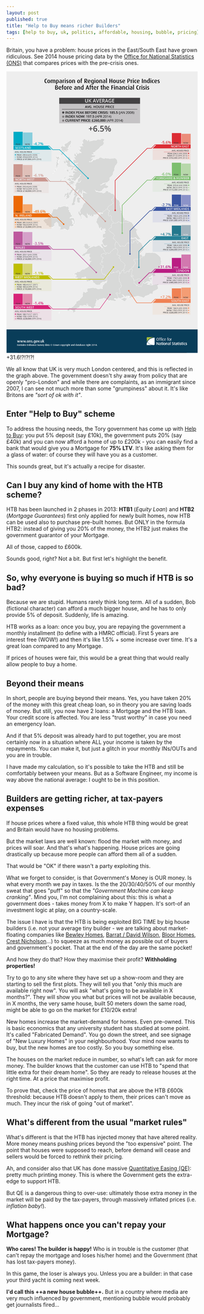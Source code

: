 ```yaml
---
layout: post
published: true
title: "Help to Buy means richer Builders"
tags: [help to buy, uk, politics, affordable, housing, bubble, pricing]
---
```


Britain, you have a problem: house prices in the East/South East have grown
ridiculous. See 2014 house pricing data by the 
[Office for National Statistics (ONS)](https://webarchive.nationalarchives.gov.uk/ukgwa/20160105200947/http://www.ons.gov.uk/ons/rel/hpi/house-price-index/april-2014/info-hpi-comparison.html) that compares prices with the pre-crisis ones.

<div class="img">
    <img src="/img/hpifinal_tcm77-369630.png" alt="Comparison of Regional House Prices Indices BEFORE and AFTER the Financial Crisis (2014)">
    <span>+31.6!?!?!?!</span>
</div>

We all know that UK is very much London centered, and this is reflected in the
graph above. The government doesn't shy away from policy that are openly "pro-London"
and while there are complaints, as an immigrant since 2007, I can see not much
more than some "grumpiness" about it. It's like Britons are _"sort of ok with it"_.

## Enter "Help to Buy" scheme

To address the housing needs, the Tory government has come up with [Help to Buy](http://www.helptobuy.org.uk/): you put 5% deposit (say £10k), the government puts 20% (say £40k) and you can now afford a home of up to £200k - you can easily find a bank that would give you
a Mortgage for **75% LTV**. It's like asking them for a glass of water: of course
they will have you as a customer.

This sounds great, but it's actually a recipe for disaster.

## Can I buy any kind of home with the HTB scheme?

HTB has been launched in 2 phases in 2013: **HTB1** (_Equity Loan_) and **HTB2** (_Mortgage Guarantees_) first only applied for newly built homes,
now HTB can be used also to purchase pre-built homes. But ONLY in the formula HTB2:
instead of giving you 20% of the money, the HTB2 just makes the government guarantor
of your Mortgage.

All of those, capped to £600k.

Sounds good, right?
Not a bit. But first let's highlight the benefit.

## So, why everyone is buying so much if HTB is so bad?

Because we are stupid. Humans rarely think long term.
All of a sudden, Bob (fictional character) can afford a much bigger house, and he
has to only provide 5% of deposit. Suddenly, life is amazing.

HTB works as a loan: once you buy, you are repaying the government a monthly installment
(to define with a HMRC official). First 5 years are interest free (WOW!) and then
it's like 1.5% + some increase over time. It's a great loan compared to any Mortgage.

If prices of houses were fair, this would be a great thing that would really
allow people to buy a home.

## Beyond their means

In short, people are buying beyond their means.
Yes, you have taken 20% of the money with this great cheap loan, so in theory you
are saving loads of money. But still, you now have 2 loans: a Mortgage and the HTB loan.
Your credit score is affected. You are less "trust worthy" in case you need an emergency
loan.

And if that 5% deposit was already hard to put together, you are most certainly now
in a situation where ALL your income is taken by the repayments.
You can make it, but just a glitch in your monthly INs/OUTs and you are in trouble.

I have made my calculation, so it's possible to take the HTB and still be comfortably
between your means. But as a Software Engineer, my income is way above the national
average: I ought to be in this position.

## Builders are getting richer, at tax-payers expenses

If house prices where a fixed value, this whole HTB thing would be great and Britain
would have no housing problems.

But the market laws are well known: flood the market with money, and prices will soar.
And that's what's happening. House prices are going drastically up because more people
can afford them all of a sudden.

That would be "OK" if there wasn't a party exploiting this.

What we forget to consider, is that Government's Money is OUR money. Is what every
month we pay in taxes. Is the the 20/30/40/50% of our monthly sweat that goes "puff"
so that the _"Government Machine can keep cranking"_. Mind you, I'm not complaining
about this: this is what a government does - takes money from X to make Y happen.
It's sort-of an investment logic at play, on a country-scale.

The issue I have is that the HTB is being exploited BIG TIME by big house builders
(i.e. not your average tiny builder - we are talking about market-floating companies like
[Bewley Homes](http://www.bewley.co.uk/), [Barrat / David Wilson](http://www.barratthomes.co.uk/), [Bloor Homes](https://bloorhomes.com/), [Crest Nicholson](https://www.crestnicholson.com/)...)
to squeeze as much money as possible out of buyers and government's pocket. That
at the end of the day are the same pocket!

And how they do that? How they maximise their profit? **Withholding properties!**

Try to go to any site where they have set up a show-room and they are starting
to sell the first plots. They will tell you that "only this much are available right now".
You will ask "what's going to be available in X months?". They will show you what
but prices will not be available because, in X months, the very same house, built 50
meters down the same road, might be able to go on the market for £10/20k extra!

New homes increase the market-demand for homes. Even pre-owned. This is basic
economics that any university student has studied at some point. It's called
"Fabricated Demand". You go down the street, and see signage of "New Luxury Homes" in
your neighbourhood. Your mind now wants to buy, but the new homes are too costly.
So you buy something else.

The houses on the market reduce in number, so what's left can ask for more money.
The builder knows that the customer can use HTB to "spend that little extra for their
dream home". So they are ready to release houses at the right time. At a price that
maximise profit.

To prove that, check the price of homes that are above the HTB £600k threshold:
because HTB doesn't apply to them, their prices can't move as much. They incur the
risk of going "out of market".

## What's different from the usual "market rules"

What's different is that the HTB has injected money that have altered reality.
More money means pushing prices beyond the "too expensive" point. The point that
houses were supposed to reach, before demand will cease and sellers would be forced
to rethink their pricing.

Ah, and consider also that UK has done massive [Quantitative Easing (QE)](https://en.wikipedia.org/wiki/Quantitative_easing): pretty much printing money.
This is where the Government gets the extra-edge to support HTB.

But QE is a dangerous thing to over-use: ultimately those extra money in the market
will be paid by the tax-payers, through massively inflated prices (i.e. _inflation baby!_).

## What happens once you can't repay your Mortgage?

**Who cares! The builder is happy!** Who is in trouble is the customer (that can't
repay the mortgage and loses his/her home) and the Government (that has lost
tax-payers money).

In this game, the loser is always you.
Unless you are a builder: in that case your third yacht is coming next week.

**I'd call this ++a new house bubble++.** But in a country where media are very much influenced by
government, mentioning bubble would probably get journalists fired...

